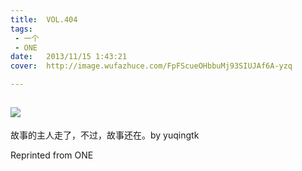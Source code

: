 ```yaml
---
title:	VOL.404
tags:
 - 一个
 - ONE
date:	2013/11/15 1:43:21
cover:	http://image.wufazhuce.com/FpFScueOHbbuMj93SIUJAf6A-yzq

---
```

![](http://image.wufazhuce.com/FpFScueOHbbuMj93SIUJAf6A-yzq)
---

故事的主人走了，不过，故事还在。by yuqingtk
 
Reprinted from ONE

